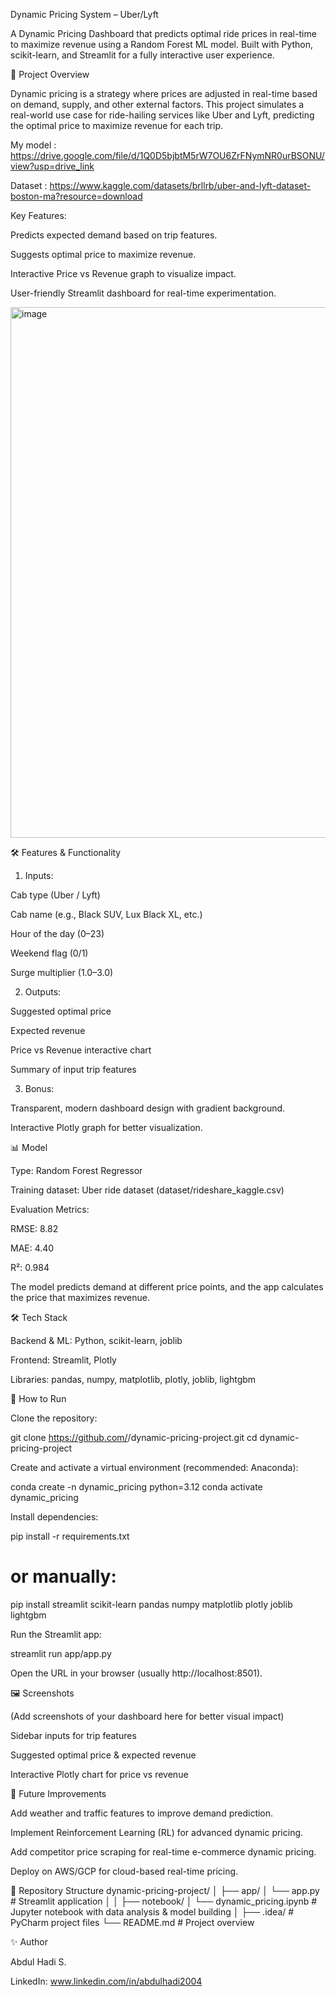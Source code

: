 Dynamic Pricing System – Uber/Lyft

A Dynamic Pricing Dashboard that predicts optimal ride prices in real-time to maximize revenue using a Random Forest ML model. Built with Python, scikit-learn, and Streamlit for a fully interactive user experience.

📌 Project Overview

Dynamic pricing is a strategy where prices are adjusted in real-time based on demand, supply, and other external factors. This project simulates a real-world use case for ride-hailing services like Uber and Lyft, predicting the optimal price to maximize revenue for each trip.

My model : https://drive.google.com/file/d/1Q0D5bjbtM5rW7OU6ZrFNymNR0urBSONU/view?usp=drive_link

Dataset : https://www.kaggle.com/datasets/brllrb/uber-and-lyft-dataset-boston-ma?resource=download

Key Features:

Predicts expected demand based on trip features.

Suggests optimal price to maximize revenue.

Interactive Price vs Revenue graph to visualize impact.

User-friendly Streamlit dashboard for real-time experimentation.

<img width="1919" height="849" alt="image" src="https://github.com/user-attachments/assets/e02d9ff4-d8bc-4189-8256-97d588bb9b39" />


🛠️ Features & Functionality
1. Inputs:

Cab type (Uber / Lyft)

Cab name (e.g., Black SUV, Lux Black XL, etc.)

Hour of the day (0–23)

Weekend flag (0/1)

Surge multiplier (1.0–3.0)

2. Outputs:

Suggested optimal price

Expected revenue

Price vs Revenue interactive chart

Summary of input trip features

3. Bonus:

Transparent, modern dashboard design with gradient background.

Interactive Plotly graph for better visualization.

📊 Model

Type: Random Forest Regressor

Training dataset: Uber ride dataset (dataset/rideshare_kaggle.csv)

Evaluation Metrics:

RMSE: 8.82

MAE: 4.40

R²: 0.984

The model predicts demand at different price points, and the app calculates the price that maximizes revenue.

🛠️ Tech Stack

Backend & ML: Python, scikit-learn, joblib

Frontend: Streamlit, Plotly

Libraries: pandas, numpy, matplotlib, plotly, joblib, lightgbm

🚀 How to Run

Clone the repository:

git clone https://github.com/<your-username>/dynamic-pricing-project.git
cd dynamic-pricing-project


Create and activate a virtual environment (recommended: Anaconda):

conda create -n dynamic_pricing python=3.12
conda activate dynamic_pricing


Install dependencies:

pip install -r requirements.txt
# or manually:
pip install streamlit scikit-learn pandas numpy matplotlib plotly joblib lightgbm


Run the Streamlit app:

streamlit run app/app.py


Open the URL in your browser (usually http://localhost:8501).

🖼️ Screenshots

(Add screenshots of your dashboard here for better visual impact)

Sidebar inputs for trip features

Suggested optimal price & expected revenue

Interactive Plotly chart for price vs revenue

🔮 Future Improvements

Add weather and traffic features to improve demand prediction.

Implement Reinforcement Learning (RL) for advanced dynamic pricing.

Add competitor price scraping for real-time e-commerce dynamic pricing.

Deploy on AWS/GCP for cloud-based real-time pricing.

📂 Repository Structure
dynamic-pricing-project/
│
├── app/
│   └── app.py                        # Streamlit application
│
│
├── notebook/
│   └── dynamic_pricing.ipynb         # Jupyter notebook with data analysis & model building
│
├── .idea/                             # PyCharm project files
└── README.md                          # Project overview


✨ Author

Abdul Hadi S. 

LinkedIn: www.linkedin.com/in/abdulhadi2004
